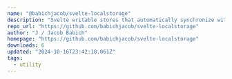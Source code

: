 ```yaml
---
name: "@babichjacob/svelte-localstorage"
description: "Svelte writable stores that automatically synchronize with localStorage"
repo_url: "https://github.com/babichjacob/svelte-localstorage"
author: "J / Jacob Babich"
homepage: "https://github.com/babichjacob/svelte-localstorage"
downloads: 6
updated: "2024-10-16T23:42:18.061Z"
tags: 
  - utility
---
```


